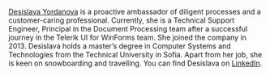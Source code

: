 [Desislava Yordanova](https://www.telerik.com/blogs/author/desislava-yordanova) is a proactive ambassador of diligent processes and a customer-caring professional. Currently, she is a Technical Support Engineer, Principal in the Document Processing team after a successful journey in the Telerik UI for WinForms team. She joined the company in 2013. Desislava holds a master’s degree in Computer Systems and Technologies from the Technical University in Sofia. Apart from her job, she is keen on snowboarding and travelling. You can find Desislava on [LinkedIn](https://www.linkedin.com/in/desislava-yordanova-2ab75039/).
